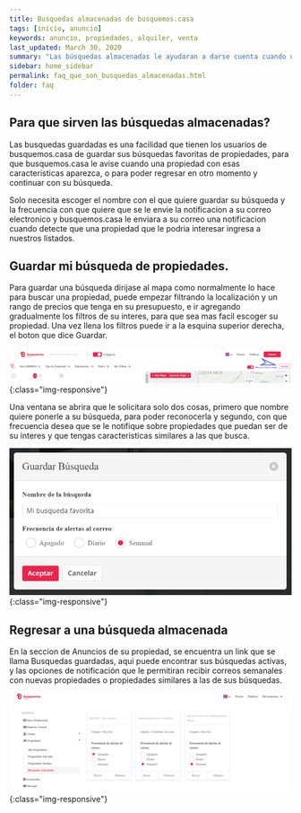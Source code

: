 ```yaml
---
title: Busquedas almacenadas de busquemos.casa
tags: [inicio, anuncio]
keywords: anuncio, propiedades, alquiler, venta
last_updated: March 30, 2020
summary: "Las búsquedas almacenadas le ayudaran a darse cuenta cuando una propiedad nueva se agregue con las caracteristicas que usted busca."
sidebar: home_sidebar
permalink: faq_que_son_busquedas_almacenadas.html
folder: faq
---
```




## Para que sirven las búsquedas almacenadas?

Las busquedas guardadas es una facilidad que tienen los usuarios de busquemos.casa de guardar sus búsquedas favoritas de propiedades, para que busquemos.casa le avise cuando una propiedad con esas caracteristicas aparezca, o para poder regresar en otro momento y continuar con su búsqueda.

Solo necesita escoger el nombre con el que quiere guardar su búsqueda y la frecuencia con que quiere que se le envie la notificacion a su correo electronico y busquemos.casa le enviara a su correo una notificacion cuando detecte que una propiedad que le podria interesar ingresa a nuestros listados. 


## Guardar mi búsqueda de propiedades.

Para guardar una búsqueda dirijase al mapa como normalmente lo hace para buscar una propiedad, puede empezar filtrando la localización y un rango de precios que tenga en su presupuesto, e ir agregando gradualmente los filtros de su interes, para que sea mas facil escoger su propiedad. Una vez llena los filtros puede ir a la esquina superior derecha, el boton que dice Guardar.

![image-title-here](/images/faq/busqueda_almacenada_guardar_01.png){:class="img-responsive"}

Una ventana se abrira que le solicitara solo dos cosas, primero que nombre quiere ponerle a su búsqueda, para poder reconocerla y segundo, con que frecuencia desea que se le notifique sobre propiedades que puedan ser de su interes y que tengas caracteristicas similares a las que busca.

![image-title-here](/images/faq/busqueda_almacenada_guardar_02.png){:class="img-responsive"}


## Regresar a una búsqueda almacenada

En la seccion de Anuncios de su propiedad, se encuentra un link que se llama Busquedas guardadas, aqui puede encontrar sus búsquedas activas, y las opciones de notificación que le permitiran recibir correos semanales con nuevas propiedades o propiedades similares a las de sus búsquedas. 


![image-title-here](/images/faq/busqueda_almacenada_guardar_03.png){:class="img-responsive"}



